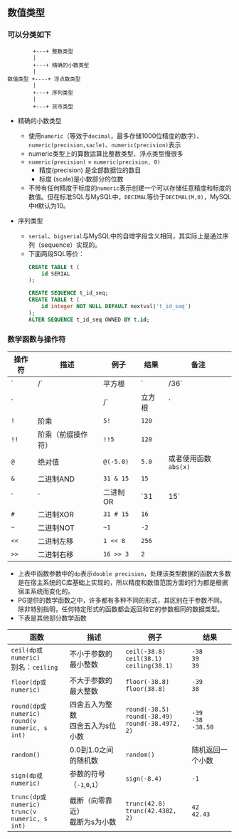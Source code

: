 ## 数值类型

### 可以分类如下

```asciiflow
        +---+ 整数类型
        |
        +---+ 精确的小数类型
        |
数值类型 +----+ 浮点数类型
        |
        +---+ 序列类型
        |
        +---+ 货币类型
```

* 精确的小数类型
  * 使用`numeric`（等效于`decimal`，最多存储1000位精度的数字）、`numeric(precision,sacle)`、`numeric(precision)`表示
  * numeric类型上的算数运算比整数类型、浮点类型慢很多
  * `numeric(precision)` = `numeric(precision, 0)`
    * 精度(precision) 是全部数据位的数目
    * 标度 (scale)是小数部分的位数
  * 不带有任何精度于标度的`numeric`表示创建一个可以存储任意精度和标度的数值。但在标准SQL与MySQL中，`DECIMAL`等价于`DECIMAL(M,0)`，MySQL中`M`默认为10。

* 序列类型
  * `serial`、`bigserial`与MySQL中的自增字段含义相同，其实际上是通过序列（sequence）实现的。
  * 下面两段SQL等价：
    ```sql
    CREATE TABLE t (
        id SERIAL
    );
    ```
    ```sql
    CREATE SEQUENCE t_id_seq;
    CREATE TABLE t (
        id integer NOT NULL DEFAULT nextval('t_id_seq')
    );
    ALTER SEQUENCE t_id_seq OWNED BY t.id;
    ```

### 数学函数与操作符

|操作符|描述|例子|结果|备注|
|-----|---|----|---|---|
|`|/`|平方根|`|/36`|`6`|或者使用函数`sqrt(dp或numeric)`|
|`||/`|立方根|`||/8.0`|`2`|或者使用函数`cbrt(dp)`|
|`!`|阶乘|`5!`|`120`||
|`!!`|阶乘（前缀操作符）|`!!5`|`120`||
|`@`|绝对值|`@(-5.0)`|`5.0`|或者使用函数`abs(x)`|
|`&`|二进制AND|`31 & 15`|`15`||
|`|`|二进制OR|`31 | 15`|`31`||
|`#`|二进制XOR|`31 # 15`|`16`||
|`~`|二进制NOT|`~1`|`-2`||
|`<<`|二进制左移|`1 << 8`|`256`||
|`>>`|二进制右移|`16 >> 3`|`2`||

* 上表中函数参数中的`dp`表示`double precision`，处理该类型数据的函数大多数是在宿主系统的C库基础上实现的，所以精度和数值范围方面的行为都是根据宿主系统而变化的。
* PG提供的数学函数之中，许多都有多种不同的形式，其区别在于参数不同。除非特别指明，任何特定形式的函数都会返回和它的参数相同的数据类型。
* 下表是其他部分数学函数

|函数|描述|例子|结果|
|---|----|---|----|
|`ceil(dp或numeric)`<br>别名：`ceiling`|不小于参数的最小整数|`ceil(-38.8)`<br>`ceil(38.1)`<br>`ceiling(38.1)`|`-38`<br>`39`<br>`39`|
|`floor(dp或numeric)`|不大于参数的最大整数|`floor(-38.8)`<br>`floor(38.8)`|`-39`<br>`38`|
|`round(dp或numeric)`<br>`round(v numeric, s int)`|四舍五入为整数<br>四舍五入为s位小数|`round(-38.5)`<br>`round(-38.49)`<br>`round(-38.4972, 2)`|`-39`<br>`-38`<br>`-38.50`|
|`random()`|0.0到1.0之间的随机数|`random()`|随机返回一个小数|
|`sign(dp或numeric)`|参数的符号（`-1`,`0`,`1`）|`sign(-8.4)`|`-1`|
|`trunc(dp或numeric)`<br>`trunc(v numeric, s int)`|截断（向零靠近）<br>截断为s为小数|`trunc(42.8)`<br>`trunc(42.4382, 2)`|`42`<br>`42.43`|
